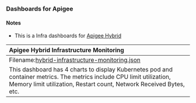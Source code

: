### Dashboards for Apigee

#### Notes

- This is a Infra dashboards for [Apigee Hybrid](https://cloud.google.com/apigee/hybrid)

|Apigee Hybrid Infrastructure Monitoring|
|:--------------------------------------|
|Filename:[hybrid-infrastructure-monitoring.json](hybrid-infrastructure-monitoring.json)|
|This dashboard has 4 charts to display Kubernetes pod and container metrics. The metrics include CPU limit utilization, Memory limit utilization, Restart count, Network Received Bytes, etc.|
